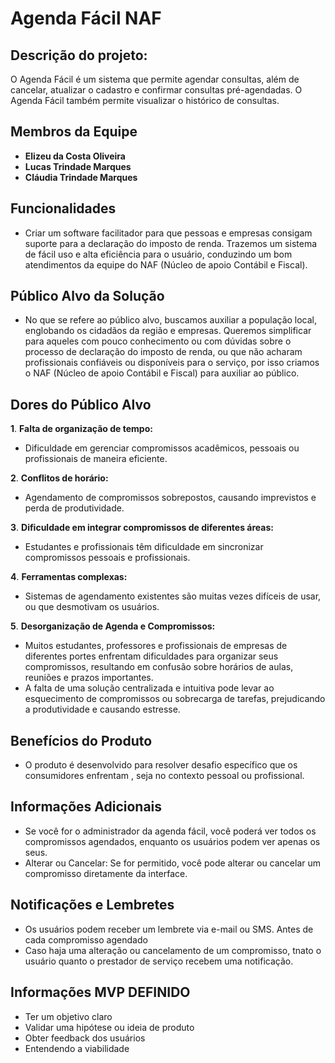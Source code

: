 # Agenda Fácil NAF

## Descrição do projeto:

O Agenda Fácil é um sistema que permite agendar consultas, além de cancelar, atualizar o cadastro e confirmar consultas pré-agendadas. O Agenda Fácil também permite visualizar o histórico de consultas.
  
## Membros da Equipe
- **Elizeu da Costa Oliveira**
- **Lucas Trindade Marques**
- **Cláudia Trindade Marques**
 
## Funcionalidades

  - Criar um software facilitador para que pessoas e empresas consigam suporte para a declaração do imposto de renda. Trazemos um sistema de fácil uso e alta eficiência para o usuário, conduzindo um bom atendimentos da equipe do NAF (Núcleo de apoio Contábil e Fiscal).

## Público Alvo da Solução

- No que se refere ao público alvo, buscamos auxiliar a população local, englobando os cidadãos da região e empresas. Queremos simplificar para aqueles com pouco conhecimento ou com dúvidas sobre o processo de declaração do imposto de renda, ou que não acharam profissionais confiáveis ou disponíveis para o serviço, por isso criamos o NAF (Núcleo de apoio Contábil e Fiscal) para auxiliar ao público.
 
## Dores do Público Alvo

**1**. **Falta de organização de tempo:** 
 - Dificuldade em gerenciar compromissos acadêmicos, pessoais ou profissionais de maneira eficiente.
     
**2**. **Conflitos de horário:** 
 - Agendamento de compromissos sobrepostos, causando imprevistos e perda de produtividade.
     
**3**. **Dificuldade em integrar compromissos de diferentes áreas:**
 - Estudantes e profissionais têm dificuldade em sincronizar compromissos pessoais e profissionais.
      
**4**. **Ferramentas complexas:** 
 - Sistemas de agendamento existentes são muitas vezes difíceis de usar, ou que desmotivam os usuários.
      
**5**. **Desorganização de Agenda e Compromissos:**
 - Muitos estudantes, professores e profissionais de empresas de diferentes portes enfrentam dificuldades para organizar seus compromissos, resultando em confusão sobre horários de aulas, reuniões e prazos importantes.
 - A falta de uma solução centralizada e intuitiva pode levar ao esquecimento de compromissos ou sobrecarga de tarefas, prejudicando a produtividade e causando estresse.

## Benefícios do Produto

 - O produto é desenvolvido para resolver desafio específico que os consumidores enfrentam , seja no contexto pessoal ou profissional.

## Informações Adicionais

- Se você for o administrador da agenda fácil, você poderá ver todos os compromissos agendados, enquanto os usuários podem ver apenas os seus.
- Alterar ou Cancelar: Se for permitido, você pode alterar ou cancelar um compromisso diretamente da interface.

## Notificações e Lembretes

- Os usuários podem receber um lembrete via e-mail ou SMS. Antes de cada compromisso agendado
- Caso haja uma alteração ou cancelamento de um compromisso, tnato o usuário quanto o prestador de serviço recebem uma notificação. 

 ## Informações MVP DEFINIDO
 
- Ter um objetivo claro
- Validar uma hipótese ou ideia de produto
- Obter feedback dos usuários
- Entendendo a viabilidade
  
